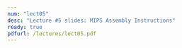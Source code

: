 ```yaml
---
num: "lect05"
desc: "Lecture #5 slides: MIPS Assembly Instructions"
ready: true
pdfurl: /lectures/lect05.pdf
---
```


